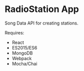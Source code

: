 # RadioStation App

Song Data API for creating stations.

Requires:

* React
* ES2015/ES6
* MongoDB
* Webpack
* Mocha/Chai

